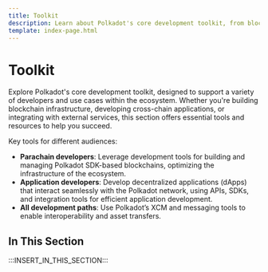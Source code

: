 ```yaml
---
title: Toolkit
description: Learn about Polkadot's core development toolkit, from blockchain construction tools to API libraries and cross-chain messaging capabilities.
template: index-page.html
---
```


# Toolkit

Explore Polkadot's core development toolkit, designed to support a variety of developers and use cases within the ecosystem. Whether you're building blockchain infrastructure, developing cross-chain applications, or integrating with external services, this section offers essential tools and resources to help you succeed.

Key tools for different audiences:

- **Parachain developers**: Leverage development tools for building and managing Polkadot SDK-based blockchains, optimizing the infrastructure of the ecosystem.
- **Application developers**: Develop decentralized applications (dApps) that interact seamlessly with the Polkadot network, using APIs, SDKs, and integration tools for efficient application development.
- **All development paths**: Use Polkadot’s XCM and messaging tools to enable interoperability and asset transfers.

## In This Section

:::INSERT_IN_THIS_SECTION:::